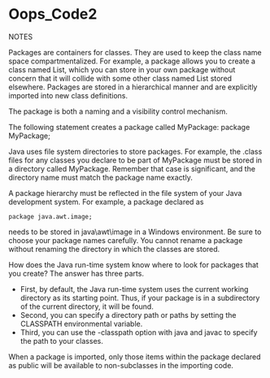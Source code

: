 # Oops_Code2
NOTES

Packages are containers for classes. They are used to keep the class name space compartmentalized.
For example, a package allows you to create a class named List, which you can store in your own package without
concern that it will collide with some other class named List stored elsewhere. Packages are stored in a hierarchical
manner and are explicitly imported into new class definitions.

The package is both a naming and a visibility control mechanism.

The following statement creates a package called MyPackage: package MyPackage;

Java uses file system directories to store packages. For example, the .class files for any classes you declare to be
part of MyPackage must be stored in a directory called MyPackage. Remember that case is significant, and the directory
name must match the package name exactly.

A package hierarchy must be reflected in the file system of your Java development system.
For example, a package declared as

    package java.awt.image;

needs to be stored in java\awt\image in a Windows environment. Be sure to choose your package names carefully.
You cannot rename a package without renaming the directory in which the classes are stored.

How does the Java run-time system know where to look for packages that you create? The answer has three parts.
- First, by default, the Java run-time system uses the current working directory as its starting point.
Thus, if your package is in a subdirectory of the current directory, it will be found.
- Second, you can specify a directory path or paths by setting the CLASSPATH environmental variable.
- Third, you can use the -classpath option with java and javac to specify the path to your classes.

When a package is imported, only those items within the package declared as public will be available to non-subclasses
in the importing code.
